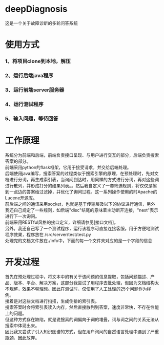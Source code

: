 # deepDiagnosis
这是一个关于故障诊断的多轮问答系统
# 使用方式
### 1、将项目clone到本地，解压
### 2、运行后端java程序  
### 3、运行前端server服务器  
### 4、运行测试程序  
### 5、输入问题，等待回答
# 工作原理
系统分为前端和后端，前端负责接口呈现、与用户进行交互的部分，后端负责搜索答案的部分。  
前端采用python的flask框架，它用于接受请求，并交给后端处理。  
后端使用java编写，搜索答案的过程类似于搜索引擎的原理，在预处理时，先对文档进行分词，再生成索引表，当询问到达时，用同样的方式进行分词，再对这些词进行散列，并形成打分的结果列表。。然后我自定义了一套筛选规则，将仅仅是擦到一点边的答案给过滤掉，并优化了询问过程。这一系列操作使用的时Apache的Lucene开源库。  
前后端之间的通讯采用socket，也就是基于传输层及以下的协议进行通信，另外我还自己规定了一些规则，如后端"disc"结尾的意味着主动断开连接，"next"表示进行下一次询问。  
前端采用RESTful风格的接口定义，详细请参见[接口文档]。  
另外，我还自己写了一个测试程序，运行该程序可直接连接客服，用于方便地测试程序效果，程序放在./src/server/test/test.py  
处理完的文档文件放在./info中，下面的每一个文件夹对应的是一个字段的信息  
# 开发过程
首先在预处理过程中，将文本中的有关于该问题的信息提取，包括问题描述、产品、版本、平台、解决方案，这部分我尝试了用程序去批处理，但因为文档结构太不规整，效果不够理想。因此在测试时，仅使用了人工处理的25个问题作为样例。  
接着是对这些文档进行扫描，生成倒排的索引表。  
搜索答案时会将索引表读入内存，然后直接散列到答案，速度非常快，不存在性能上的问题。  
但这种方式存在缺陷，就是说搜索的词偏向于词的堆叠，词与词之间的关系无法从搜索中体现出来。  
因此我又尝试了引入知识图谱的方式，但在用户询问的自然语言处理中遇到了严重瓶颈，因此放弃。  